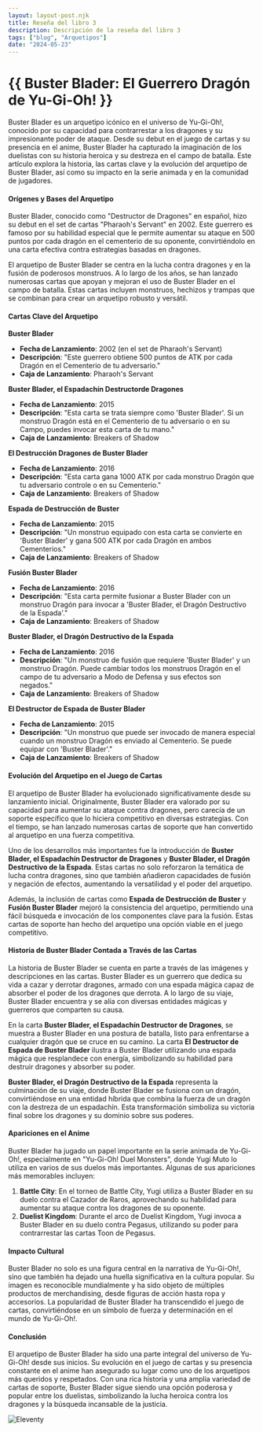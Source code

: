 ```yaml
---
layout: layout-post.njk
title: Reseña del libro 3
description: Descripción de la reseña del libro 3
tags: ["blog", "Arquetipos"]
date: "2024-05-23"
---
```


# {{ Buster Blader: El Guerrero Dragón de Yu-Gi-Oh! }}

Buster Blader es un arquetipo icónico en el universo de Yu-Gi-Oh!, conocido por su capacidad para contrarrestar a los dragones y su impresionante poder de ataque. Desde su debut en el juego de cartas y su presencia en el anime, Buster Blader ha capturado la imaginación de los duelistas con su historia heroica y su destreza en el campo de batalla. Este artículo explora la historia, las cartas clave y la evolución del arquetipo de Buster Blader, así como su impacto en la serie animada y en la comunidad de jugadores.

#### Orígenes y Bases del Arquetipo

Buster Blader, conocido como "Destructor de Dragones" en español, hizo su debut en el set de cartas "Pharaoh's Servant" en 2002. Este guerrero es famoso por su habilidad especial que le permite aumentar su ataque en 500 puntos por cada dragón en el cementerio de su oponente, convirtiéndolo en una carta efectiva contra estrategias basadas en dragones.

El arquetipo de Buster Blader se centra en la lucha contra dragones y en la fusión de poderosos monstruos. A lo largo de los años, se han lanzado numerosas cartas que apoyan y mejoran el uso de Buster Blader en el campo de batalla. Estas cartas incluyen monstruos, hechizos y trampas que se combinan para crear un arquetipo robusto y versátil.

#### Cartas Clave del Arquetipo

**Buster Blader**
- **Fecha de Lanzamiento**: 2002 (en el set de Pharaoh's Servant)
- **Descripción**: "Este guerrero obtiene 500 puntos de ATK por cada Dragón en el Cementerio de tu adversario."
- **Caja de Lanzamiento**: Pharaoh's Servant

**Buster Blader, el Espadachín Destructorde Dragones**
- **Fecha de Lanzamiento**: 2015
- **Descripción**: "Esta carta se trata siempre como 'Buster Blader'. Si un monstruo Dragón está en el Cementerio de tu adversario o en su Campo, puedes invocar esta carta de tu mano."
- **Caja de Lanzamiento**: Breakers of Shadow

**El Destrucción Dragones de Buster Blader**
- **Fecha de Lanzamiento**: 2016
- **Descripción**: "Esta carta gana 1000 ATK por cada monstruo Dragón que tu adversario controle o en su Cementerio."
- **Caja de Lanzamiento**: Breakers of Shadow

**Espada de Destrucción de Buster**
- **Fecha de Lanzamiento**: 2015
- **Descripción**: "Un monstruo equipado con esta carta se convierte en 'Buster Blader' y gana 500 ATK por cada Dragón en ambos Cementerios."
- **Caja de Lanzamiento**: Breakers of Shadow

**Fusión Buster Blader**
- **Fecha de Lanzamiento**: 2016
- **Descripción**: "Esta carta permite fusionar a Buster Blader con un monstruo Dragón para invocar a 'Buster Blader, el Dragón Destructivo de la Espada'."
- **Caja de Lanzamiento**: Breakers of Shadow

**Buster Blader, el Dragón Destructivo de la Espada**
- **Fecha de Lanzamiento**: 2016
- **Descripción**: "Un monstruo de fusión que requiere 'Buster Blader' y un monstruo Dragón. Puede cambiar todos los monstruos Dragón en el campo de tu adversario a Modo de Defensa y sus efectos son negados."
- **Caja de Lanzamiento**: Breakers of Shadow

**El Destructor de Espada de Buster Blader**
- **Fecha de Lanzamiento**: 2015
- **Descripción**: "Un monstruo que puede ser invocado de manera especial cuando un monstruo Dragón es enviado al Cementerio. Se puede equipar con 'Buster Blader'."
- **Caja de Lanzamiento**: Breakers of Shadow

#### Evolución del Arquetipo en el Juego de Cartas

El arquetipo de Buster Blader ha evolucionado significativamente desde su lanzamiento inicial. Originalmente, Buster Blader era valorado por su capacidad para aumentar su ataque contra dragones, pero carecía de un soporte específico que lo hiciera competitivo en diversas estrategias. Con el tiempo, se han lanzado numerosas cartas de soporte que han convertido al arquetipo en una fuerza competitiva.

Uno de los desarrollos más importantes fue la introducción de **Buster Blader, el Espadachín Destructor de Dragones** y **Buster Blader, el Dragón Destructivo de la Espada**. Estas cartas no solo reforzaron la temática de lucha contra dragones, sino que también añadieron capacidades de fusión y negación de efectos, aumentando la versatilidad y el poder del arquetipo.

Además, la inclusión de cartas como **Espada de Destrucción de Buster** y **Fusión Buster Blader** mejoró la consistencia del arquetipo, permitiendo una fácil búsqueda e invocación de los componentes clave para la fusión. Estas cartas de soporte han hecho del arquetipo una opción viable en el juego competitivo.

#### Historia de Buster Blader Contada a Través de las Cartas

La historia de Buster Blader se cuenta en parte a través de las imágenes y descripciones en las cartas. Buster Blader es un guerrero que dedica su vida a cazar y derrotar dragones, armado con una espada mágica capaz de absorber el poder de los dragones que derrota. A lo largo de su viaje, Buster Blader encuentra y se alía con diversas entidades mágicas y guerreros que comparten su causa.

En la carta **Buster Blader, el Espadachín Destructor de Dragones**, se muestra a Buster Blader en una postura de batalla, listo para enfrentarse a cualquier dragón que se cruce en su camino. La carta **El Destructor de Espada de Buster Blader** ilustra a Buster Blader utilizando una espada mágica que resplandece con energía, simbolizando su habilidad para destruir dragones y absorber su poder.

**Buster Blader, el Dragón Destructivo de la Espada** representa la culminación de su viaje, donde Buster Blader se fusiona con un dragón, convirtiéndose en una entidad híbrida que combina la fuerza de un dragón con la destreza de un espadachín. Esta transformación simboliza su victoria final sobre los dragones y su dominio sobre sus poderes.

#### Apariciones en el Anime

Buster Blader ha jugado un papel importante en la serie animada de Yu-Gi-Oh!, especialmente en "Yu-Gi-Oh! Duel Monsters", donde Yugi Muto lo utiliza en varios de sus duelos más importantes. Algunas de sus apariciones más memorables incluyen:

1. **Battle City**: En el torneo de Battle City, Yugi utiliza a Buster Blader en su duelo contra el Cazador de Raros, aprovechando su habilidad para aumentar su ataque contra los dragones de su oponente.
2. **Duelist Kingdom**: Durante el arco de Duelist Kingdom, Yugi invoca a Buster Blader en su duelo contra Pegasus, utilizando su poder para contrarrestar las cartas Toon de Pegasus.

#### Impacto Cultural

Buster Blader no solo es una figura central en la narrativa de Yu-Gi-Oh!, sino que también ha dejado una huella significativa en la cultura popular. Su imagen es reconocible mundialmente y ha sido objeto de múltiples productos de merchandising, desde figuras de acción hasta ropa y accesorios. La popularidad de Buster Blader ha transcendido el juego de cartas, convirtiéndose en un símbolo de fuerza y determinación en el mundo de Yu-Gi-Oh!.

#### Conclusión

El arquetipo de Buster Blader ha sido una parte integral del universo de Yu-Gi-Oh! desde sus inicios. Su evolución en el juego de cartas y su presencia constante en el anime han asegurado su lugar como uno de los arquetipos más queridos y respetados. Con una rica historia y una amplia variedad de cartas de soporte, Buster Blader sigue siendo una opción poderosa y popular entre los duelistas, simbolizando la lucha heroica contra los dragones y la búsqueda incansable de la justicia.

![Eleventy](/img/eleventy.svg)
